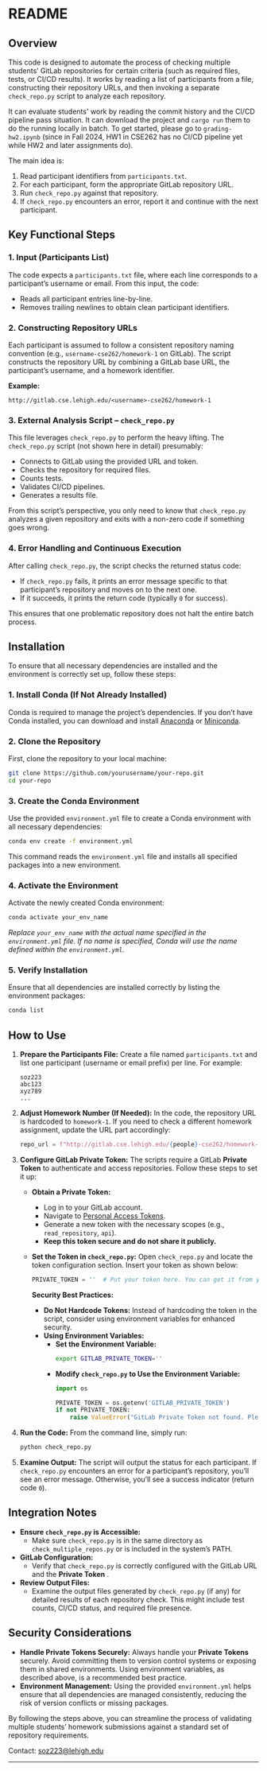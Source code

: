 # README

## Overview

This code is designed to automate the process of checking multiple students’ GitLab repositories for certain criteria (such as required files, tests, or CI/CD results). It works by reading a list of participants from a file, constructing their repository URLs, and then invoking a separate `check_repo.py` script to analyze each repository.

It can evaluate students' work by reading the commit history and the CI/CD pipeline pass situation. It can download the project and `cargo run` them to do the running locally in batch. To get started, please go to `grading-hw2.ipynb` (since in Fall 2024, HW1 in CSE262 has no CI/CD pipeline yet while HW2 and later assignments do).

The main idea is:

1. Read participant identifiers from `participants.txt`.
2. For each participant, form the appropriate GitLab repository URL.
3. Run `check_repo.py` against that repository.
4. If `check_repo.py` encounters an error, report it and continue with the next participant.

## Key Functional Steps

### 1. Input (Participants List)

The code expects a `participants.txt` file, where each line corresponds to a participant’s username or email. From this input, the code:

* Reads all participant entries line-by-line.
* Removes trailing newlines to obtain clean participant identifiers.

### 2. Constructing Repository URLs

Each participant is assumed to follow a consistent repository naming convention (e.g., `username-cse262/homework-1` on GitLab). The script constructs the repository URL by combining a GitLab base URL, the participant’s username, and a homework identifier.

**Example:**

```
http://gitlab.cse.lehigh.edu/<username>-cse262/homework-1
```

### 3. External Analysis Script – `check_repo.py`

This file leverages `check_repo.py` to perform the heavy lifting. The `check_repo.py` script (not shown here in detail) presumably:

* Connects to GitLab using the provided URL and token.
* Checks the repository for required files.
* Counts tests.
* Validates CI/CD pipelines.
* Generates a results file.

From this script’s perspective, you only need to know that `check_repo.py` analyzes a given repository and exits with a non-zero code if something goes wrong.

### 4. Error Handling and Continuous Execution

After calling `check_repo.py`, the script checks the returned status code:

* If `check_repo.py` fails, it prints an error message specific to that participant’s repository and moves on to the next one.
* If it succeeds, it prints the return code (typically `0` for success).

This ensures that one problematic repository does not halt the entire batch process.

## Installation

To ensure that all necessary dependencies are installed and the environment is correctly set up, follow these steps:

### 1. Install Conda (If Not Already Installed)

Conda is required to manage the project’s dependencies. If you don’t have Conda installed, you can download and install [Anaconda](https://www.anaconda.com/products/distribution) or [Miniconda](https://docs.conda.io/en/latest/miniconda.html).

### 2. Clone the Repository

First, clone the repository to your local machine:

```bash
git clone https://github.com/yourusername/your-repo.git
cd your-repo
```

### 3. Create the Conda Environment

Use the provided `environment.yml` file to create a Conda environment with all necessary dependencies:

```bash
conda env create -f environment.yml
```

This command reads the `environment.yml` file and installs all specified packages into a new environment.

### 4. Activate the Environment

Activate the newly created Conda environment:

```bash
conda activate your_env_name
```

*Replace `your_env_name` with the actual name specified in the `environment.yml` file. If no name is specified, Conda will use the name defined within the `environment.yml`.*

### 5. Verify Installation

Ensure that all dependencies are installed correctly by listing the environment packages:

```bash
conda list
```

## How to Use

1. **Prepare the Participants File:**
   Create a file named `participants.txt` and list one participant (username or email prefix) per line. For example:

   ```
   soz223
   abc123
   xyz789
   ...
   ```
2. **Adjust Homework Number (If Needed):**
   In the code, the repository URL is hardcoded to `homework-1`. If you need to check a different homework assignment, update the URL part accordingly:

   ```python
   repo_url = f"http://gitlab.cse.lehigh.edu/{people}-cse262/homework-2"
   ```
3. **Configure GitLab Private Token:**
   The scripts require a GitLab **Private Token** to authenticate and access repositories. Follow these steps to set it up:

   * **Obtain a Private Token:**

     * Log in to your GitLab account.
     * Navigate to [Personal Access Tokens](https://docs.gitlab.com/ee/user/profile/personal_access_tokens.html).
     * Generate a new token with the necessary scopes (e.g., `read_repository`, `api`).
     * **Keep this token secure and do not share it publicly.**
   * **Set the Token in `check_repo.py`:**
     Open `check_repo.py` and locate the token configuration section. Insert your token as shown below:

     ```python
     PRIVATE_TOKEN = ''  # Put your token here. You can get it from your GitLab account: https://docs.gitlab.com/ee/user/profile/personal_access_tokens.html
     ```

     **Security Best Practices:**

     * **Do Not Hardcode Tokens:** Instead of hardcoding the token in the script, consider using environment variables for enhanced security.
     * **Using Environment Variables:**
       * **Set the Environment Variable:**
         ```bash
         export GITLAB_PRIVATE_TOKEN=''
         ```
       * **Modify `check_repo.py` to Use the Environment Variable:**
         ```python
         import os

         PRIVATE_TOKEN = os.getenv('GITLAB_PRIVATE_TOKEN')
         if not PRIVATE_TOKEN:
             raise ValueError("GitLab Private Token not found. Please set the GITLAB_PRIVATE_TOKEN environment variable.")
         ```
4. **Run the Code:**
   From the command line, simply run:

   ```bash
   python check_repo.py
   ```
5. **Examine Output:**
   The script will output the status for each participant. If `check_repo.py` encounters an error for a participant’s repository, you’ll see an error message. Otherwise, you’ll see a success indicator (return code `0`).

## Integration Notes

* **Ensure `check_repo.py` is Accessible:**
  * Make sure `check_repo.py` is in the same directory as `check_multiple_repos.py` or is included in the system’s PATH.
* **GitLab Configuration:**
  * Verify that `check_repo.py` is correctly configured with the GitLab URL and the  **Private Token** .
* **Review Output Files:**
  * Examine the output files generated by `check_repo.py` (if any) for detailed results of each repository check. This might include test counts, CI/CD status, and required file presence.

## Security Considerations

* **Handle Private Tokens Securely:**
  Always handle your **Private Tokens** securely. Avoid committing them to version control systems or exposing them in shared environments. Using environment variables, as described above, is a recommended best practice.
* **Environment Management:**
  Using the provided `environment.yml` helps ensure that all dependencies are managed consistently, reducing the risk of version conflicts or missing packages.

By following the steps above, you can streamline the process of validating multiple students’ homework submissions against a standard set of repository requirements.

Contact: soz223@lehigh.edu

---

